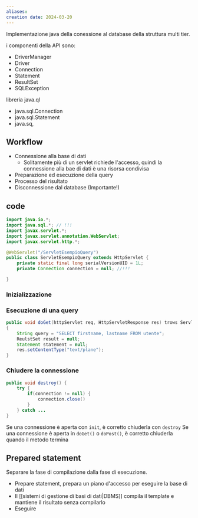 ```yaml
---
aliases: 
creation date: 2024-03-20
---
```


Implementazione java della conessione al database della struttura multi tier.


i componenti della API sono:
- DriverManager
- Driver
- Connection
- Statement
- ResultSet
- SQLException


libreria java.ql 

- java.sql.Connection
- java.sql.Statement
- java.sq,


## Workflow
- Connessione alla base di dati
	- Solitamente più di un servlet richiede l'accesso, quindi la connessione alla bae di dati è una risorsa condivisa 
- Preparazione ed esecuzione della query
- Processo del risultato
- Disconnessione dal database (Importante!)


## code

```java
import java.io.*;
import java.sql.*; // !!! 
import javax.servlet.*;
import javax.servlet.annotation.WebServlet;
import javax.servlet.http.*;

@WebServlet("/ServletEsempioQuery")
public class ServletEsempioQuery extends HttpServlet {
	private static final long serialVersionUID = 1L;
	private Connection connection = null; //!!!

}

```

### Inizializzazione

### Esecuzione di una query
```java
public void doGet(httpServlet req, HttpServletResponse res) trows ServletException, IOException  //!!!
{ 
	String query = "SELECT firstname, lastname FROM utente";
	ReulstSet result = null;
	Statement statement = null;
	res.setContentType("text/plane");
}
```


### Chiudere la connessione
```java
public void destroy() {
	try {
		if(connection != null) {
			connection.close()
		}
	} catch ...
}
```

Se una connessione è aperta con `init`, è corretto chiuderla con `destroy`
Se una connessione è aperta in `doGet()` o `doPost()`, è corretto chiuderla quando il metodo termina


## Prepared statement
Separare la fase di compilazione dalla fase di esecuzione.
- Prepare statement, prepara un piano d'accesso per eseguire la base di dati
- Il [[sistemi di gestione di basi di dati|DBMS]] compila il template e mantiene il risultato senza compilarlo
- Eseguire